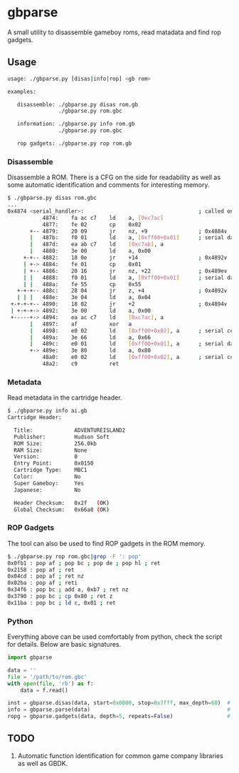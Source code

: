# gbparse

A small utility to disassemble gameboy roms, read matadata and find rop gadgets.

## Usage

```bash
usage: ./gbparse.py [disas|info|rop] <gb rom>

examples:

   disassemble: ./gbparse.py disas rom.gb
                ./gbparse.py rom.gbc

   information: ./gbparse.py info rom.gb
                ./gbparse.py rom.gbc

   rop gadgets: ./gbparse.py rop rom.gb
```

### Disassemble
Disassemble a ROM. There is a CFG on the side for readability as well as some automatic identification and comments for interesting memory.
```bash
$ ./gbparse.py disas rom.gbc
...
0x4874 <serial_handler>:                                    ; called on int58
           4874:    fa ac c7    ld    a, [0xc7ac]
           4877:    fe 02       cp    0x02
       +-- 4879:    20 09       jr    nz, +9                ; 0x4884∨
       |   487b:    f0 01       ld    a, [0xff00+0x01]      ; serial data (SB)
       |   487d:    ea ab c7    ld    [0xc7ab], a
       |   4880:    3e 00       ld    a, 0x00
     +-+-- 4882:    18 0e       jr    +14                   ; 0x4892∨
     | +-> 4884:    fe 01       cp    0x01
     | +-- 4886:    20 16       jr    nz, +22               ; 0x489e∨
     | |   4888:    f0 01       ld    a, [0xff00+0x01]      ; serial data (SB)
     | |   488a:    fe 55       cp    0x55
   +-+-+-- 488c:    28 04       jr    z, +4                 ; 0x4892∨
   | | |   488e:    3e 04       ld    a, 0x04
 +-+-+-+-- 4890:    18 02       jr    +2                    ; 0x4894∨
 | +-+-+-> 4892:    3e 00       ld    a, 0x00
 +-----+-> 4894:    ea ac c7    ld    [0xc7ac], a
       |   4897:    af          xor   a
       |   4898:    e0 02       ld    [0xff00+0x02], a      ; serial control (SC)
       |   489a:    3e 66       ld    a, 0x66
       |   489c:    e0 01       ld    [0xff00+0x01], a      ; serial data (SB)
       +-> 489e:    3e 80       ld    a, 0x80
           48a0:    e0 02       ld    [0xff00+0x02], a      ; serial control (SC)
           48a2:    c9          ret
```

### Metadata
Read metadata in the cartridge header.
```bash
$ ./gbparse.py info ai.gb
Cartridge Header:

  Title:             ADVENTUREISLAND2
  Publisher:         Hudson Soft
  ROM Size:          256.0kb
  RAM Size:          None
  Version:           0
  Entry Point:       0x0150
  Cartridge Type:    MBC1
  Color:             No
  Super Gameboy:     Yes
  Japanese:          No

  Header Checksum:   0x2f   (OK)
  Global Checksum:   0x66a8 (OK)
```

### ROP Gadgets
The tool can also be used to find ROP gadgets in the ROM memory.
```bash
$ ./gbparse.py rop rom.gbc|grep -F ': pop'
0x0fb1 : pop af ; pop bc ; pop de ; pop hl ; ret
0x2158 : pop af ; ret
0x04cd : pop af ; ret nz
0x02ba : pop af ; reti
0x34f6 : pop bc ; add a, 0xb7 ; ret nz
0x3790 : pop bc ; cp 0x80 ; ret z
0x11ba : pop bc ; ld c, 0x01 ; ret
```

### Python
Everything above can be used comfortably from python, check the script for details. Below are basic signatures.
```python
import gbparse

data = ''
file = '/path/to/rom.gbc'
with open(file, 'rb') as f:
    data = f.read()

inst = gbparse.disas(data, start=0x0000, stop=0x7fff, max_depth=60)  # return disassembly of the ROM
info = gbparse.parse(data)                                           # return the data in the cartridge header
ropg = gbparse.gadgets(data, depth=5, repeats=False)                 # return a list of gadgets in the ROM
```

## TODO

1. Automatic function identification for common game company libraries as well as GBDK.